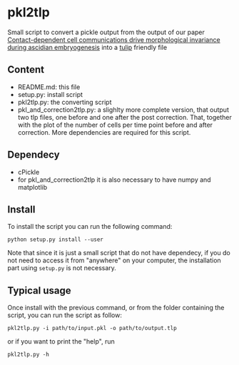 # pkl2tlp

Small script to convert a pickle output from the output of our paper [Contact-dependent cell communications drive morphological invariance during ascidian embryogenesis](https://www.biorxiv.org/content/early/2018/02/22/238741.1 "ASTEC") into a [tulip](http://tulip.labri.fr/TulipDrupal/ "tulip") friendly file

## Content
- README.md: this file
- setup.py: install script
- pkl2tlp.py: the converting script
- pkl_and_correction2tlp.py: a slighlty more complete version, that output two tlp files, one before and one after the post correction. That, together with the plot of the number of cells per time point before and after correction. More dependencies are required for this script.

## Dependecy
- cPickle
- for pkl_and_correction2tlp it is also necessary to have numpy and matplotlib

## Install
To install the script you can run the following command:
```shell
python setup.py install --user
```
Note that since it is just a small script that do not have dependecy, if you do not need to access it from "anywhere" on your computer, the installation part using ```setup.py``` is not necessary.

## Typical usage
Once install with the previous command, or from the folder containing the script, you can run the script as follow:
```shell
pkl2tlp.py -i path/to/input.pkl -o path/to/output.tlp
```
or if you want to print the "help", run 
```shell
pkl2tlp.py -h
```
